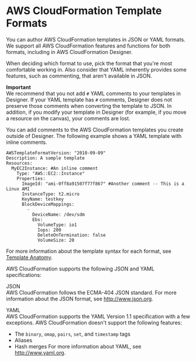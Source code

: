# AWS CloudFormation Template Formats<a name="template-formats"></a>

You can author AWS CloudFormation templates in JSON or YAML formats\. We support all AWS CloudFormation features and functions for both formats, including in AWS CloudFormation Designer\.

When deciding which format to use, pick the format that you're most comfortable working in\. Also consider that YAML inherently provides some features, such as commenting, that aren't available in JSON\.

**Important**  
We recommend that you not add `#` YAML comments to your templates in Designer\. If your YAML template has `#` comments, Designer does not preserve those comments when converting the template to JSON\. In addition, if you modify your template in Designer \(for example, if you move a resource on the canvas\), your comments are lost\. 

You can add comments to the AWS CloudFormation templates you create outside of Designer\. The following example shows a YAML template with inline comments\.

```
AWSTemplateFormatVersion: "2010-09-09"
Description: A sample template
Resources:
  MyEC2Instance: #An inline comment
    Type: "AWS::EC2::Instance"
    Properties: 
      ImageId: "ami-0ff8a91507f77f867" #Another comment -- This is a Linux AMI
      InstanceType: t2.micro
      KeyName: testkey
      BlockDeviceMappings:
        -
          DeviceName: /dev/sdm
          Ebs:
            VolumeType: io1
            Iops: 200
            DeleteOnTermination: false
            VolumeSize: 20
```

For more information about the template syntax for each format, see [Template Anatomy](template-anatomy.md)\.

AWS CloudFormation supports the following JSON and YAML specifications:

JSON  
AWS CloudFormation follows the ECMA\-404 JSON standard\. For more information about the JSON format, see [http://www\.json\.org](http://www.json.org)\.

YAML  
AWS CloudFormation supports the YAML Version 1\.1 specification with a few exceptions\. AWS CloudFormation doesn't support the following features:  
+ The `binary`, `omap`, `pairs`, `set`, and `timestamp` tags
+ Aliases
+ Hash merges
For more information about YAML, see [http://www\.yaml\.org](http://www.yaml.org)\.